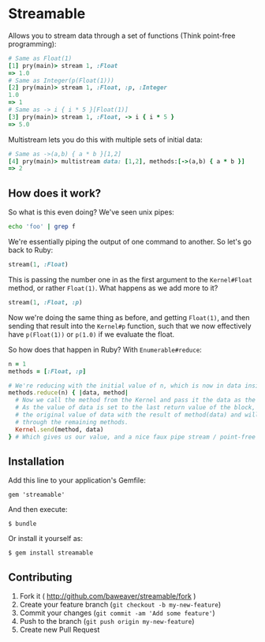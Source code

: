 # Streamable

Allows you to stream data through a set of functions (Think point-free programming):

```ruby
# Same as Float(1)
[1] pry(main)> stream 1, :Float
=> 1.0
# Same as Integer(p(Float(1)))
[2] pry(main)> stream 1, :Float, :p, :Integer
1.0
=> 1
# Same as -> i { i * 5 }[Float(1)]
[3] pry(main)> stream 1, :Float, -> i { i * 5 }
=> 5.0
```

Multistream lets you do this with multiple sets of initial data:

```ruby
# Same as ->(a,b) { a * b }[1,2]
[4] pry(main)> multistream data: [1,2], methods:[->(a,b) { a * b }]
=> 2
```

## How does it work?

So what is this even doing? We've seen unix pipes:

```bash
echo 'foo' | grep f
```

We're essentially piping the output of one command to another. So let's go back to Ruby:

```ruby
stream(1, :Float)
```

This is passing the number one in as the first argument to the ``Kernel#Float`` method, or rather ``Float(1)``. What happens as we add more to it?

```ruby
stream(1, :Float, :p)
```

Now we're doing the same thing as before, and getting ``Float(1)``, and then sending that result into the ``Kernel#p`` function, such that we now effectively have ``p(Float(1))`` or ``p(1.0)`` if we evaluate the float.

So how does that happen in Ruby? With ``Enumerable#reduce``:

```ruby
n = 1
methods = [:Float, :p]

# We're reducing with the initial value of n, which is now in data inside the block
methods.reduce(n) { |data, method|
  # Now we call the method from the Kernel and pass it the data as the first argument.
  # As the value of data is set to the last return value of the block, this will fold over
  # the original value of data with the result of method(data) and will continue to cycle
  # through the remaining methods.
  Kernel.send(method, data)
} # Which gives us our value, and a nice faux pipe stream / point-free programming implementation.
```

## Installation

Add this line to your application's Gemfile:

    gem 'streamable'

And then execute:

    $ bundle

Or install it yourself as:

    $ gem install streamable


## Contributing

1. Fork it ( http://github.com/baweaver/streamable/fork )
2. Create your feature branch (`git checkout -b my-new-feature`)
3. Commit your changes (`git commit -am 'Add some feature'`)
4. Push to the branch (`git push origin my-new-feature`)
5. Create new Pull Request
